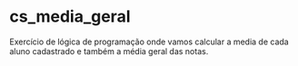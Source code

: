 # cs_media_geral
Exercício de lógica de programação onde vamos calcular a media de cada aluno cadastrado e também a média geral das notas.
